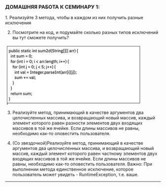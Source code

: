 <h3>ДОМАШНЯЯ РАБОТА К СЕМИНАРУ 1:</h3>
1. Реализуйте 3 метода, чтобы в каждом из них получить разные исключения

2. Посмотрите на код, и подумайте сколько разных типов исключений вы тут сможете получить?

<img src="img1.png" alt="Код из ДЗ" />

3. Реализуйте метод, принимающий в качестве аргументов два целочисленных массива, и возвращающий новый массив, каждый
элемент которого равен разности элементов двух входящих массивов в той же ячейке. Если длины массивов не равны,
необходимо как-то оповестить пользователя.

4. (Со звездочкой)Реализуйте метод, принимающий в качестве аргументов два целочисленных массива, и возвращающий новый массив, каждый
элемент которого равен частному элементов двух входящих массивов в той же ячейке. Если длины массивов не равны,
необходимо как-то оповестить пользователя. Важно: При выполнении метода единственное исключение, которое пользователь
может увидеть - RuntimeException, т.е. ваше.
<hr>